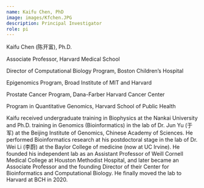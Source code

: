 ```yaml
---
name: Kaifu Chen, PhD
image: images/Kfchen.JPG
description: Principal Investigator
role: pi
---
```

Kaifu Chen (陈开富), Ph.D.

Associate Professor, Harvard Medical School 

Director of Computational Biology Program, Boston Children’s Hospital

Epigenomics Program, Broad Institute of MIT and Harvard

Prostate Cancer Program, Dana-Farber Harvard Cancer Center

Program in Quantitative Genomics, Harvard School of Public Health

Kaifu received undergraduate training in Biophysics at the Nankai University and Ph.D. training in Genomics (Bioinformatics) in the lab of Dr. Jun Yu (于军) at the Beijing Institute of Genomics, Chinese Academy of Sciences. He performed Bioinformatics research at his postdoctoral stage in the lab of Dr. Wei Li (李蔚) at the Baylor College of medicine (now at UC Irvine). He founded his independent lab as an Assistant Professor of Weill Cornell Medical College at Houston Methodist Hospital, and later became an Associate Professor and the founding Director of their Center for Bioinformatics and Computational Biology. He finally moved the lab to Harvard at BCH in 2020. 
